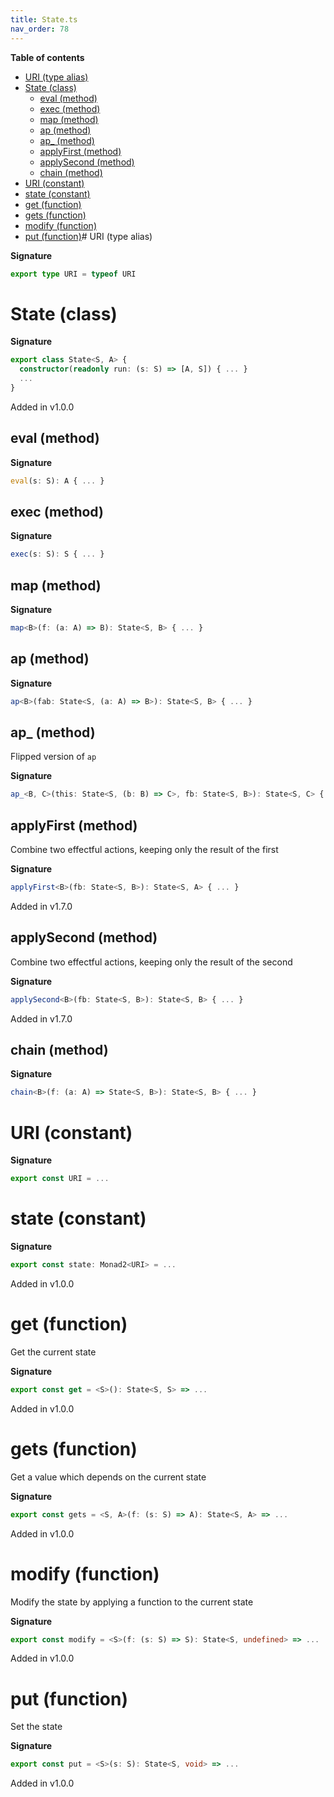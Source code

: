 ```yaml
---
title: State.ts
nav_order: 78
---
```


**Table of contents**

- [URI (type alias)](#uri-type-alias)
- [State (class)](#state-class)
  - [eval (method)](#eval-method)
  - [exec (method)](#exec-method)
  - [map (method)](#map-method)
  - [ap (method)](#ap-method)
  - [ap\_ (method)](#ap_-method)
  - [applyFirst (method)](#applyfirst-method)
  - [applySecond (method)](#applysecond-method)
  - [chain (method)](#chain-method)
- [URI (constant)](#uri-constant)
- [state (constant)](#state-constant)
- [get (function)](#get-function)
- [gets (function)](#gets-function)
- [modify (function)](#modify-function)
- [put (function)](#put-function)# URI (type alias)

**Signature**

```ts
export type URI = typeof URI
```

# State (class)

**Signature**

```ts
export class State<S, A> {
  constructor(readonly run: (s: S) => [A, S]) { ... }
  ...
}
```

Added in v1.0.0

## eval (method)

**Signature**

```ts
eval(s: S): A { ... }
```

## exec (method)

**Signature**

```ts
exec(s: S): S { ... }
```

## map (method)

**Signature**

```ts
map<B>(f: (a: A) => B): State<S, B> { ... }
```

## ap (method)

**Signature**

```ts
ap<B>(fab: State<S, (a: A) => B>): State<S, B> { ... }
```

## ap\_ (method)

Flipped version of `ap`

**Signature**

```ts
ap_<B, C>(this: State<S, (b: B) => C>, fb: State<S, B>): State<S, C> { ... }
```

## applyFirst (method)

Combine two effectful actions, keeping only the result of the first

**Signature**

```ts
applyFirst<B>(fb: State<S, B>): State<S, A> { ... }
```

Added in v1.7.0

## applySecond (method)

Combine two effectful actions, keeping only the result of the second

**Signature**

```ts
applySecond<B>(fb: State<S, B>): State<S, B> { ... }
```

Added in v1.7.0

## chain (method)

**Signature**

```ts
chain<B>(f: (a: A) => State<S, B>): State<S, B> { ... }
```

# URI (constant)

**Signature**

```ts
export const URI = ...
```

# state (constant)

**Signature**

```ts
export const state: Monad2<URI> = ...
```

Added in v1.0.0

# get (function)

Get the current state

**Signature**

```ts
export const get = <S>(): State<S, S> => ...
```

Added in v1.0.0

# gets (function)

Get a value which depends on the current state

**Signature**

```ts
export const gets = <S, A>(f: (s: S) => A): State<S, A> => ...
```

Added in v1.0.0

# modify (function)

Modify the state by applying a function to the current state

**Signature**

```ts
export const modify = <S>(f: (s: S) => S): State<S, undefined> => ...
```

Added in v1.0.0

# put (function)

Set the state

**Signature**

```ts
export const put = <S>(s: S): State<S, void> => ...
```

Added in v1.0.0
